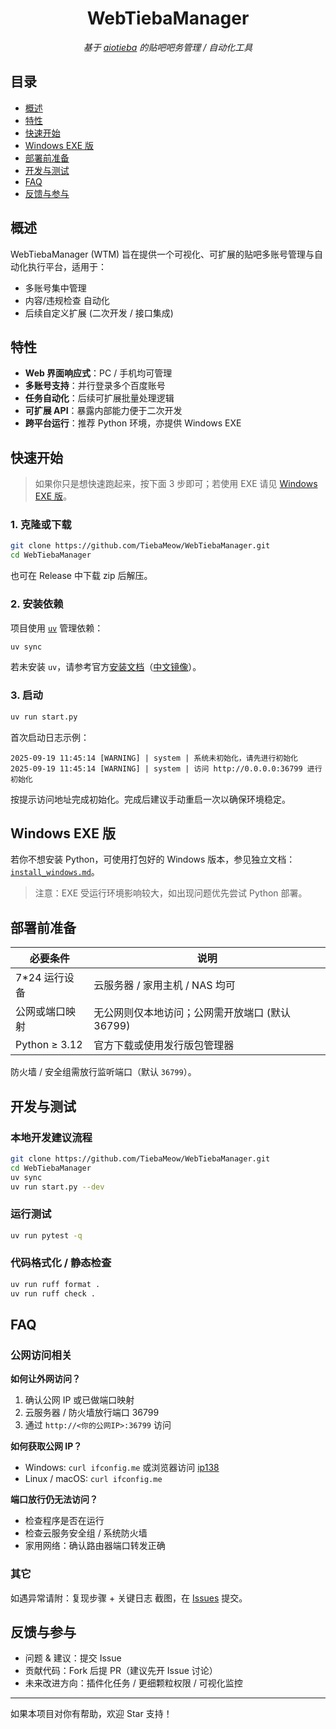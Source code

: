 
<div align="center">

# WebTiebaManager

_基于 [aiotieba](https://github.com/lumina37/aiotieba) 的贴吧吧务管理 / 自动化工具_

</div>

## 目录

- [概述](#概述)
- [特性](#特性)
- [快速开始](#快速开始)
- [Windows EXE 版](#windows-exe-版)
- [部署前准备](#部署前准备)
- [开发与测试](#开发与测试)
- [FAQ](#faq)
- [反馈与参与](#反馈与参与)

## 概述

WebTiebaManager (WTM) 旨在提供一个可视化、可扩展的贴吧多账号管理与自动化执行平台，适用于：

- 多账号集中管理
- 内容/违规检查 自动化
- 后续自定义扩展 (二次开发 / 接口集成)

## 特性

- **Web 界面响应式**：PC / 手机均可管理
- **多账号支持**：并行登录多个百度账号
- **任务自动化**：后续可扩展批量处理逻辑
- **可扩展 API**：暴露内部能力便于二次开发
- **跨平台运行**：推荐 Python 环境，亦提供 Windows EXE

## 快速开始

> 如果你只是想快速跑起来，按下面 3 步即可；若使用 EXE 请见 [Windows EXE 版](#windows-exe-版)。

### 1. 克隆或下载

```bash
git clone https://github.com/TiebaMeow/WebTiebaManager.git
cd WebTiebaManager
```

也可在 Release 中下载 zip 后解压。

### 2. 安装依赖

项目使用 [`uv`](https://docs.astral.sh/uv/) 管理依赖：

```bash
uv sync
```

若未安装 `uv`，请参考官方[安装文档](https://docs.astral.sh/uv/getting-started/installation/)（[中文镜像](https://hellowac.github.io/uv-zh-cn/getting-started/installation/)）。

### 3. 启动

```bash
uv run start.py
```

首次启动日志示例：

```log
2025-09-19 11:45:14 [WARNING] | system | 系统未初始化，请先进行初始化
2025-09-19 11:45:14 [WARNING] | system | 访问 http://0.0.0.0:36799 进行初始化
```

按提示访问地址完成初始化。完成后建议手动重启一次以确保环境稳定。

## Windows EXE 版

若你不想安装 Python，可使用打包好的 Windows 版本，参见独立文档：[`install_windows.md`](./install_windows.md)。

> 注意：EXE 受运行环境影响较大，如出现问题优先尝试 Python 部署。

## 部署前准备

| 必要条件 | 说明 |
|----------|------|
| 7*24 运行设备 | 云服务器 / 家用主机 / NAS 均可 |
| 公网或端口映射 | 无公网则仅本地访问；公网需开放端口 (默认 36799) |
| Python ≥ 3.12 | 官方下载或使用发行版包管理器 |

防火墙 / 安全组需放行监听端口（默认 `36799`）。

## 开发与测试

### 本地开发建议流程

```bash
git clone https://github.com/TiebaMeow/WebTiebaManager.git
cd WebTiebaManager
uv sync
uv run start.py --dev
```

### 运行测试

```bash
uv run pytest -q
```

### 代码格式化 / 静态检查

```bash
uv run ruff format .
uv run ruff check .
```

## FAQ

### 公网访问相关

**如何让外网访问？**

1. 确认公网 IP 或已做端口映射
2. 云服务器 / 防火墙放行端口 36799
3. 通过 `http://<你的公网IP>:36799` 访问

**如何获取公网 IP？**

- Windows: `curl ifconfig.me` 或浏览器访问 [ip138](https://www.ip138.com/)
- Linux / macOS: `curl ifconfig.me`

**端口放行仍无法访问？**

- 检查程序是否在运行
- 检查云服务安全组 / 系统防火墙
- 家用网络：确认路由器端口转发正确

### 其它

如遇异常请附：复现步骤 + 关键日志 截图，在 [Issues](https://github.com/TiebaMeow/WebTiebaManager/issues) 提交。

## 反馈与参与

- 问题 & 建议：提交 Issue
- 贡献代码：Fork 后提 PR（建议先开 Issue 讨论）
- 未来改进方向：插件化任务 / 更细颗粒权限 / 可视化监控

---

如果本项目对你有帮助，欢迎 Star 支持！
